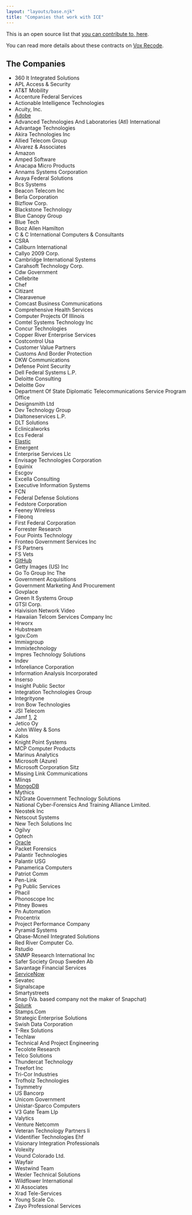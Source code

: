 ```yaml
---
layout: "layouts/base.njk"
title: "Companies that work with ICE"
---
```


This is an open source list that [you can contribute to, here](https://github.com/hankchizljaw/companies-that-work-with-ice).

You can read more details about these contracts on [Vox Recode](https://www.vox.com/recode/2019/7/30/20728147/tech-company-ice-contracts-foia-microsoft-palantir-concur-dell).

## The Companies

- 360 It Integrated Solutions
- APL Access & Security
- AT&T Mobility
- Accenture Federal Services
- Actionable Intelligence Technologies
- Acuity, Inc.
- [Adobe](https://www.usaspending.gov/#/award/68418194)
- Advanced Technologies And Laboratories (Atl) International
- Advantage Technologies
- Akira Technologies Inc
- Allied Telecom Group
- Alvarez & Associates
- Amazon
- Amped Software
- Anacapa Micro Products
- Annams Systems Corporation
- Avaya Federal Solutions
- Bcs Systems
- Beacon Telecom Inc
- Berla Corporation
- Bizflow Corp.
- Blackstone Technology
- Blue Canopy Group
- Blue Tech
- Booz Allen Hamilton
- C & C International Computers & Consultants
- CSRA
- Caliburn International
- Callyo 2009 Corp.
- Cambridge International Systems
- Carahsoft Technology Corp.
- Cdw Government
- Cellebrite
- Chef
- Citizant
- Clearavenue
- Comcast Business Communications
- Comprehensive Health Services
- Computer Projects Of Illinois
- Comtel Systems Technology Inc
- Concur Technologies
- Copper River Enterprise Services
- Costcontrol Usa
- Customer Value Partners
- Customs And Border Protection
- DKW Communications
- Defense Point Security
- Dell Federal Systems L.P.
- Deloitte Consulting
- Deloitte Gov
- Department Of State Diplomatic Telecommunications Service Program Office
- Designsmith Ltd
- Dev Technology Group
- Dialtoneservices L.P.
- DLT Solutions
- Eclinicalworks
- Ecs Federal
- [Elastic](https://www.usaspending.gov/#/award/23851227)
- Emergent
- Enterprise Services Llc
- Envisage Technologies Corporation
- Equinix
- Escgov
- Excella Consulting
- Executive Information Systems
- FCN
- Federal Defense Solutions
- Fedstore Corporation
- Feeney Wireless
- Fileonq
- First Federal Corporation
- Forrester Research
- Four Points Technology
- Fronteo Government Services Inc
- FS Partners
- FS Vets
- [GitHub](https://drive.google.com/file/d/1ljH74APGOTVl_dxs-H_f5M4YuvMUBfdq/view)
- Getty Images (US) Inc
- Go To Group Inc The
- Government Acquisitions
- Government Marketing And Procurement
- Govplace
- Green It Systems Group
- GTSI Corp.
- Haivision Network Video
- Hawaiian Telcom Services Company Inc
- Hrworx
- Hubstream
- Igov.Com
- Immixgroup
- Immixtechnology
- Impres Technology Solutions
- Indev
- Inforeliance Corporation
- Information Analysis Incorporated
- Inserso
- Insight Public Sector
- Integration Technologies Group
- Integrityone
- Iron Bow Technologies
- JSI Telecom
- Jamf [1](https://www.usaspending.gov/#/award/66966931), [2](https://www.usaspending.gov/#ward/83642945)
- Jetico Oy
- John Wiley & Sons
- Kalos
- Knight Point Systems
- MCP Computer Products
- Marinus Analytics
- Microsoft (Azure)
- Microsoft Corporation Sitz
- Missing Link Communications
- Mlinqs
- [MongoDB](https://www.usaspending.gov/#/award/23850856)
- Mythics
- N2Grate Government Technology Solutions
- National Cyber-Forensics And Training Alliance Limited.
- Neostek Inc
- Netscout Systems
- New Tech Solutions Inc
- Ogilvy
- Optech
- [Oracle](https://www.usaspending.gov/#/award/68790978)
- Packet Forensics
- Palantir Technologies
- Palantir USG
- Panamerica Computers
- Patriot Comm
- Pen-Link
- Pg Public Services
- Phacil
- Phonoscope Inc
- Pitney Bowes
- Pn Automation
- Procentrix
- Project Performance Company
- Pyramid Systems
- Qbase-Mcneil Integrated Solutions
- Red River Computer Co.
- Rstudio
- SNMP Research International Inc
- Safer Society Group Sweden Ab
- Savantage Financial Services
- [ServiceNow](https://www.usaspending.gov/#/award/68335553)
- Sevatec
- Signalscape
- Smartystreets
- Snap (Va. based company not the maker of Snapchat)
- [Splunk](https://www.usaspending.gov/#/award/83973448)
- Stamps.Com
- Strategic Enterprise Solutions
- Swish Data Corporation
- T-Rex Solutions
- Techlaw
- Technical And Project Engineering
- Tecolote Research
- Telco Solutions
- Thundercat Technology
- Treefort Inc
- Tri-Cor Industries
- Trofholz Technologies
- Tsymmetry
- US Bancorp
- Unicom Government
- Unistar-Sparco Computers
- V3 Gate Team Llp
- Valytics
- Venture Netcomm
- Veteran Technology Partners Ii
- Videntifier Technologies Ehf
- Visionary Integration Professionals
- Volexity
- Vound Colorado Ltd.
- Wayfair
- Westwind Team
- Wexler Technical Solutions
- Wildflower International
- Xl Associates
- Xrad Tele-Services
- Young Scale Co.
- Zayo Professional Services
